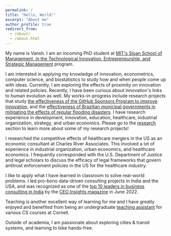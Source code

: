 ```yaml
---
permalink: /
title: "Hello, World!"
excerpt: "About me"
author_profile: true
redirect_from: 
  - /about/
  - /about.html
---
```

My name is Vansh. I am an incoming PhD student at [MIT's Sloan School of Management, in the Technological Innovation, Entrepreneurship, and Strategic Management](https://mitsloan.mit.edu/faculty/academic-groups/ties/phd-program) program. 

I am interested in applying my knowledge of innovation, econometrics, computer science, and biostatistics to study how and when people come up with ideas. Currently, I am exploring the effects of proximity on innovation and related policies. Recently, I have been curious about innovation's links to human evolution as well. My works-in-progress include research projects that study [the effectiveness of the GitHub Sponsors Program to improve innovation](https://www.nber.org/papers/w31668), and the [effectiveness of Brazilian municipal governments in mitigating the effects of regular flooding disasters](/publication/Diario-Municipal). I have research experience in development, innovation, education, healthcare, industrial organization, strategy, and urban economics. Please go to the [research](https://www.vansh-gupta.com/publications/) section to learn more about some of my research projects!

I researched the competitive effects of healthcare mergers in the US as an economic consultant at Charles River Associates. This involved a lot of experience in industrial organization, urban economics, and healthcare economics. I frequently corresponded with the U.S. Department of Justice and legal scholars to discuss the efficacy of legal frameworks that govern antitrust enforcement policies in the US for the healthcare industry.  

I like to apply what I have learned in classroom to solve real-world problems. I led pro-bono data-driven consulting projects in India and the USA, and was recognized as one of the [top 10 leaders in business consulting in India](https://www.ceoinsightsindia.com/magazines/leaders-in-business-consultants-june-2022/#page=42) by the [CEO Insights magazine](https://www.ceoinsightsindia.com/) in June 2022. 

Teaching is another excellent way of learning for me and I have greatly enjoyed and benefited from being an undergraduate [teaching assistant](https://www.vansh-gupta.com/teaching/) for various CS courses at Cornell.

Outside of academia, I am passionate about exploring cities & transit systems, and learning to bike hands-free. 

